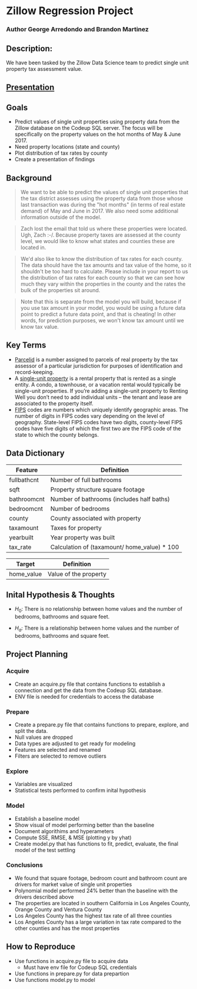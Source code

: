 # Zillow Regression Project

### Author George Arredondo and Brandon Martinez

## Description:
We have been tasked by the Zillow Data Science team to predict single unit property tax assessment value.

## [Presentation](https://docs.google.com/presentation/d/1XwEc7GxdozKnsY7TqcAs4Y_XU2s4Ca3u8k2RCIxQwG4/edit?ts=5f7e0736#slide=id.p)

## Goals
- Predict values of single unit properties using property data from the Zillow database on the Codeup SQL server. The focus will be specifically on the property values on the hot months of May & June 2017.
- Need property locations (state and county)
- Plot distribution of tax rates by county
- Create a presentation of findings

## Background
> We want to be able to predict the values of single unit properties that the tax district assesses using the property data from those whose last transaction was during the "hot months" (in terms of real estate demand) of May and June in 2017. We also need some additional information outside of the model.

> Zach lost the email that told us where these properties were located. Ugh, Zach :-/. Because property taxes are assessed at the county level, we would like to know what states and counties these are located in.

> We'd also like to know the distribution of tax rates for each county.
The data should have the tax amounts and tax value of the home, so it shouldn't be too hard to calculate. Please include in your report to us the distribution of tax rates for each county so that we can see how much they vary within the properties in the county and the rates the bulk of the properties sit around.

> Note that this is separate from the model you will build, because if you use tax amount in your model, you would be using a future data point to predict a future data point, and that is cheating! In other words, for prediction purposes, we won't know tax amount until we know tax value.

## Key Terms
- [Parcelid](https://en.wikipedia.org/wiki/Assessor%27s_parcel_number) is a number assigned to parcels of real property by the tax assessor of a particular jurisdiction for purposes of identification and record-keeping.
- A [single-unit property](https://help.rentingwell.com/article/multi-unit-vs-single-unit/) is a rental property that is rented as a single entity. A condo, a townhouse, or a vacation rental would typically be single-unit properties. If you’re adding a single-unit property to Renting Well you don’t need to add individual units – the tenant and lease are associated to the property itself.
- [FIPS](https://transition.fcc.gov/oet/info/maps/census/fips/fips.txt#:~:text=FIPS%20codes%20are%20numbers%20which,to%20which%20the%20county%20belongs.) codes are numbers which uniquely identify geographic areas. The number of digits in FIPS codes vary depending on the level of geography. State-level FIPS codes have two digits, county-level FIPS codes have five digits of which the first two are the FIPS code of the state to which the county belongs.

## Data Dictionary
| Feature | Definition |
| --- | --- |
| fullbathcnt | Number of full bathrooms |
| sqft | Property structure square footage |
| bathroomcnt | Number of bathrooms (includes half baths) |
| bedroomcnt | Number of bedrooms |
| county | County associated with property |
| taxamount | Taxes for property |
| yearbuilt | Year property was built |
| tax_rate | Calculation of (taxamount/ home_value) * 100 | 

| Target | Definition |
| --- | --- |
| home_value | Value of the property |

## Inital Hypothesis & Thoughts
- $H_{0}$: There is no relationship between home values and the number of bedrooms, bathrooms and square feet.

- $H_{a}$: There is a relationship between home values and the number of bedrooms, bathrooms and square feet.

## Project Planning

### Acquire
- Create an acquire.py file that contains functions to establish a connection and get the data from the Codeup SQL database.
- ENV file is needed for credentials to access the database

### Prepare
- Create a prepare.py file that contains functions to prepare, explore, and split the data. 
- Null values are dropped
- Data types are adjusted to get ready for modeling
- Features are selected and renamed
- Filters are selected to remove outliers

### Explore
- Variables are visualized
- Statistical tests performed to confirm inital hypothesis

### Model
- Establish a baseline model
- Show visual of model performing better than the baseline
- Document algorithims and hyperameters
- Compute SSE, RMSE, & MSE (plotting y by yhat)
- Create model.py that has functions to fit, predict, evaluate, the final model of the test settling

### Conclusions
- We found that square footage, bedroom count and bathroom count are drivers for market value of single unit properties
- Polynomial model performed 24% better than the baseline with the drivers described above
- The properties are located in southern California in Los Angeles County, Orange County and Ventura County
- Los Angeles County has the highest tax rate of all three counties 
- Los Angeles County has a large variation in tax rate compared to the other counties and has the most properties

## How to Reproduce 
- Use functions in acquire.py file to acquire data
    * Must have env file for Codeup SQL credentials 
- Use functions in prepare.py for data prepartion
- Use functions model.py to model